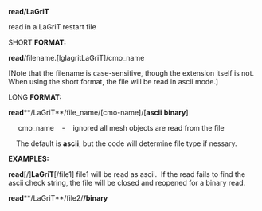 **read/LaGriT**

read in a LaGriT restart file

SHORT **FORMAT:**

**read**/filename.[lglagritLaGriT]/cmo\_name


[Note that the filename is case-sensitive, though the extension
itself is not. When using the short format, the file will be read in
ascii mode.]

LONG **FORMAT:**

**read****/LaGriT**/file\_name/[cmo-name]/[**ascii**
**binary**]

     cmo\_name    -    ignored all mesh objects are read from the
file

    The default is **ascii**, but the code will determine file type
if nessary.

**EXAMPLES:**

**read**[/]**LaGriT**[/file1]
file1 will be read as ascii.  If the read fails to find the ascii
check string, the file will be closed and reopened for a binary
read.

**read****/LaGriT**/file2/**/binary**
